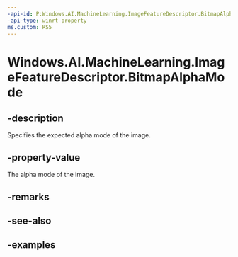 ```yaml
---
-api-id: P:Windows.AI.MachineLearning.ImageFeatureDescriptor.BitmapAlphaMode
-api-type: winrt property
ms.custom: RS5
---
```


<!-- Property syntax.
public BitmapAlphaMode BitmapAlphaMode { get; }
-->

# Windows.AI.MachineLearning.ImageFeatureDescriptor.BitmapAlphaMode

## -description
Specifies the expected alpha mode of the image.

## -property-value
The alpha mode of the image.

## -remarks

## -see-also

## -examples
